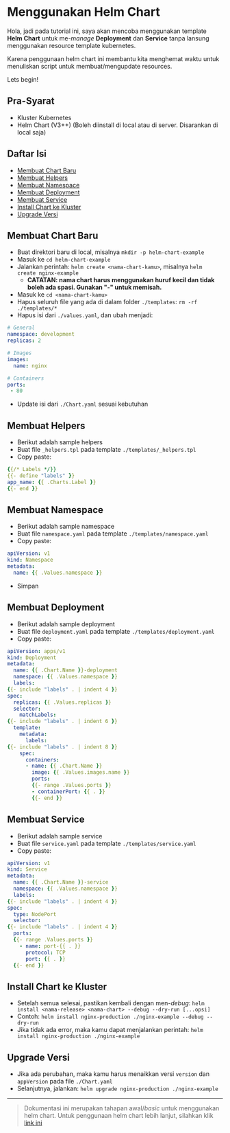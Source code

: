 # Menggunakan Helm Chart #
Hola, jadi pada tutorial ini, saya akan mencoba menggunakan template **Helm Chart** untuk me-*manage* **Deployment** dan **Service** tanpa lansung menggunakan resource template kubernetes.

Karena penggunaan helm chart ini membantu kita menghemat waktu untuk menuliskan script untuk membuat/mengupdate resources.

Lets begin!

## Pra-Syarat ##
- Kluster Kubernetes
- Helm Chart (V3++) (Boleh diinstall di local atau di server. Disarankan di local saja)

## Daftar Isi ##
- [Membuat Chart Baru](#membuat-chart-baru)
- [Membuat Helpers](#membuat-helpers)
- [Membuat Namespace](#membuat-namespace)
- [Membuat Deployment](#membuat-deployment)
- [Membuat Service](#membuat-service)
- [Install Chart ke Kluster](#install-chart-ke-kluster)
- [Upgrade Versi](#upgrade-versi)

## Membuat Chart Baru ##
- Buat direktori baru di local, misalnya `mkdir -p helm-chart-example`
- Masuk ke `cd helm-chart-example`
- Jalankan perintah: `helm create <nama-chart-kamu>`, misalnya `helm create nginx-example`
  - **CATATAN: nama chart harus menggunakan huruf kecil dan tidak boleh ada spasi. Gunakan "-" untuk memisah.**
- Masuk ke `cd <nama-chart-kamu>`
- Hapus seluruh file yang ada di dalam folder `./templates`: `rm -rf ./templates/*`
- Hapus isi dari `./values.yaml`, dan ubah menjadi:
```yaml
# General
namespace: development
replicas: 2

# Images
images:
  name: nginx

# Containers
ports:
 - 80
```
- Update isi dari `./Chart.yaml` sesuai kebutuhan

## Membuat Helpers ##
- Berikut adalah sample helpers
- Buat file `_helpers.tpl` pada template `./templates/_helpers.tpl`
- Copy paste:
```yaml
{{/* Labels */}}
{{- define "labels" }}
app_name: {{ .Charts.Label }}
{{- end }}
```

## Membuat Namespace ##
- Berikut adalah sample namespace
- Buat file `namespace.yaml` pada template `./templates/namespace.yaml`
- Copy paste:
```yaml
apiVersion: v1
kind: Namespace
metadata:
  name: {{ .Values.namespace }}
```
- Simpan

## Membuat Deployment ##
- Berikut adalah sample deployment
- Buat file `deployment.yaml` pada template `./templates/deployment.yaml`
- Copy paste:
```yaml
apiVersion: apps/v1
kind: Deployment
metadata:
  name: {{ .Chart.Name }}-deployment
  namespace: {{ .Values.namespace }}
  labels:
{{- include "labels" . | indent 4 }}
spec:
  replicas: {{ .Values.replicas }}
  selector:
    matchLabels:
{{- include "labels" . | indent 6 }}
  template:
    metadata:
      labels:
{{- include "labels" . | indent 8 }}
    spec:
      containers:
      - name: {{ .Chart.Name }}
        image: {{ .Values.images.name }}
        ports:
        {{- range .Values.ports }}
        - containerPort: {{ . }}
        {{- end }}
```

## Membuat Service ##
- Berikut adalah sample service
- Buat file `service.yaml` pada template `./templates/service.yaml`
- Copy paste:
```yaml
apiVersion: v1
kind: Service
metadata:
  name: {{ .Chart.Name }}-service
  namespace: {{ .Values.namespace }}
  labels:
{{- include "labels" . | indent 4 }}
spec:
  type: NodePort
  selector:
{{- include "labels" . | indent 4 }}
  ports:
  {{- range .Values.ports }}
    - name: port-{{ . }}
      protocol: TCP
      port: {{ . }}
  {{- end }}
```

## Install Chart ke Kluster ##
- Setelah semua selesai, pastikan kembali dengan men-*debug*: `helm install <nama-release> <nama-chart> --debug --dry-run [...opsi]`
- Contoh: `helm install nginx-production ./nginx-example --debug --dry-run`
- Jika tidak ada error, maka kamu dapat menjalankan perintah: `helm install nginx-production ./nginx-example`

## Upgrade Versi ##
- Jika ada perubahan, maka kamu harus menaikkan versi `version` dan `appVersion` pada file `./Chart.yaml`
- Selanjutnya, jalankan: `helm upgrade nginx-production ./nginx-example`

---

> Dokumentasi ini merupakan tahapan awal/*basic* untuk menggunakan helm chart. Untuk penggunaan helm chart lebih lanjut, silahkan klik [link ini](https://helm.sh/docs/)